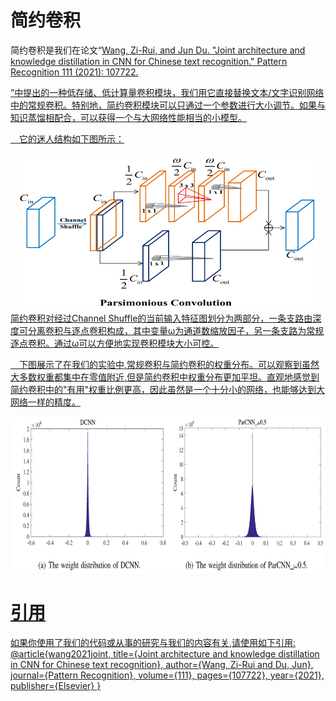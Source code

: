 # 简约卷积

简约卷积是我们在论文“<a href="https://www.sciencedirect.com/science/article/abs/pii/S0031320320305252">Wang, Zi-Rui, and Jun Du. "Joint architecture and knowledge distillation in CNN for Chinese text recognition." Pattern Recognition 111 (2021): 107722.</p>”中提出的一种低存储、低计算量卷积模块，我们用它直接替换文本/文字识别网络中的常规卷积。特别地，简约卷积模块可以只通过一个参数进行大小调节。如果与知识蒸馏相配合，可以获得一个与大网络性能相当的小模型。

&emsp;它的迷人结构如下图所示：
<div align=center>
<img src=https://github.com/Wukong90/Parsimonious_Convolution/blob/main/Par_conv.png height=250>
</div>
简约卷积对经过Channel Shuffle的当前输入特征图划分为两部分，一条支路由深度可分离卷积与逐点卷积构成，其中变量ω为通道数缩放因子，另一条支路为常规逐点卷积。通过ω可以方便地实现卷积模块大小可控。

&emsp;下图展示了在我们的实验中,常规卷积与简约卷积的权重分布。可以观察到虽然大多数权重都集中在零值附近,但是简约卷积中权重分布更加平坦。直观地感觉到简约卷积中的"有用"权重比例更高，因此虽然是一个十分小的网络，也能够达到大网络一样的精度。
<div align=center>
<img src=https://github.com/Wukong90/Parsimonious_Convolution/blob/main/weights_dis.png height=250>
</div>

# 引用
如果你使用了我们的代码或从事的研究与我们的内容有关,请使用如下引用:
@article{wang2021joint,
  title={Joint architecture and knowledge distillation in CNN for Chinese text recognition},
  author={Wang, Zi-Rui and Du, Jun},
  journal={Pattern Recognition},
  volume={111},
  pages={107722},
  year={2021},
  publisher={Elsevier}
}

